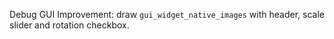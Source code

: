 Debug GUI Improvement: draw `gui_widget_native_images` with header, scale slider and rotation checkbox.
